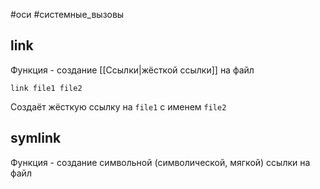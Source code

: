 #оси #системные_вызовы 
## link
Функция - создание [[Ссылки|жёсткой ссылки]] на файл
```
link file1 file2
```
Создаёт жёсткую ссылку на `file1` с именем `file2`

## symlink
Функция - создание символьной (символической, мягкой) ссылки на файл
```

```